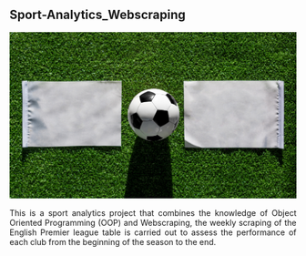 ## Sport-Analytics_Webscraping
<img src = './Image/football.jpg' />
<p style = 'text-align:justify;'>This is a sport analytics project that combines the knowledge of Object Oriented Programming (OOP) and Webscraping, the weekly scraping of the English Premier league table is carried out to assess the performance of each club from the beginning of the season to the end.</p>
